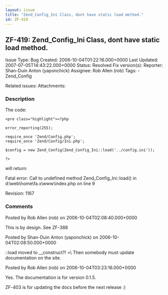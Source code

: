 ```yaml
---
layout: issue
title: "Zend_Config_Ini Class, dont have static load method."
id: ZF-419
---
```


ZF-419: Zend\_Config\_Ini Class, dont have static load method.
--------------------------------------------------------------

 Issue Type: Bug Created: 2006-10-04T01:22:16.000+0000 Last Updated: 2007-07-05T14:43:22.000+0000 Status: Resolved Fix version(s): 
 Reporter:  Shan-Duin Anton (yaponchick)  Assignee:  Rob Allen (rob)  Tags: - Zend\_Config
 
 Related issues: 
 Attachments: 
### Description

The code:

 
    <pre class="highlight"><?php
    
    error_reporting(255);
    
    require_once 'Zend/Config.php';
    require_once 'Zend/Config/Ini.php';
    
    $config = new Zend_Config(Zend_Config_Ini::load('../config.ini'));
    
    ?>

will return:

Fatal error: Call to undefined method Zend\_Config\_Ini::load() in d:\\web\\home\\fa.x\\www\\index.php on line 9

Revision: 1167

 

 

### Comments

Posted by Rob Allen (rob) on 2006-10-04T02:08:40.000+0000

This is by design. See ZF-388

 

 

Posted by Shan-Duin Anton (yaponchick) on 2006-10-04T02:08:50.000+0000

::load moved to \_\_construct?! =\\ Then somebody must update documentation on the site.

 

 

Posted by Rob Allen (rob) on 2006-10-04T03:23:16.000+0000

Yes. The documentation is for version 0.1.5.

ZF-403 is for updating the docs before the next release :)

 

 